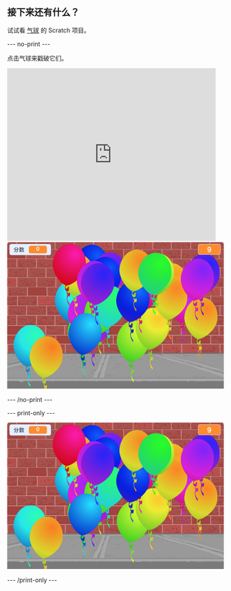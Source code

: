 ## 接下来还有什么？

试试看 [气球](https://projects.raspberrypi.org/en/projects/balloons) 的 Scratch 项目。

\--- no-print \---

点击气球来戳破它们。

<div class="scratch-preview">
  <iframe allowtransparency="true" width="485" height="402" src="https://scratch.mit.edu/projects/embed/299206746/?autostart=false" frameborder="0" scrolling="no"></iframe>
  <img src="images/balloons-final.png">
</div>

\--- /no-print \---

\--- print-only \---

![完成项目](images/balloons-final.png)

\--- /print-only \---